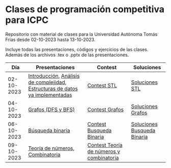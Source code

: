 # Clases de programación competitiva para ICPC
Repositorio con material de clases para la Universidad Autónoma Tomás Frías
desde 02-10-2023 hasta 13-10-2023.

Incluye todas las presentaciones, códigos y ejercicios de las clases. 
Además de los archivos .tex o .pptx de las presentaciones.

|Día|Presentaciones|Contest|Soluciones|
|---|---|---|---|
|02-10-2023| [Introducción](https://github.com/MickyOR/clases-ICPC-UATF2023/blob/main/Introduccion.pdf), [Análisis de complejidad](https://github.com/MickyOR/clases-ICPC-UATF2023/blob/main/ComplejidadDeTiempo.pdf), [Estructuras de datos ya implementadas](https://github.com/MickyOR/clases-ICPC-UATF2023/blob/main/EstructurasDeDatos.pdf)|[Contest STL](https://vjudge.net/contest/585295)|[Soluciones STL](https://github.com/MickyOR/clases-ICPC-UATF2023/tree/main/CodigoAuxiliar/ContestSTL)
|04-10-2023| [Grafos (DFS y BFS)](https://github.com/MickyOR/clases-ICPC-UATF2023/blob/main/DFS%20y%20BFS.pdf)| [Contest Grafos](https://vjudge.net/contest/585769)|[Soluciones Grafos](https://github.com/MickyOR/clases-ICPC-UATF2023/tree/main/CodigoAuxiliar/ContestGrafos)
|06-10-2023| [Búsqueda binaria](https://github.com/MickyOR/clases-ICPC-UATF2023/blob/main/BusquedaBinaria.pdf)| [Contest Busqueda Binaria](https://vjudge.net/contest/586203)| [Soluciones Busqueda Binaria](https://github.com/MickyOR/clases-ICPC-UATF2023/tree/main/CodigoAuxiliar/ContestBusquedaBinaria)
|09-10-2023| [Teoría de números](https://github.com/MickyOR/clases-ICPC-UATF2023/blob/main/TeoriaDeNumeros.pdf), [Combinatoria](https://github.com/MickyOR/clases-ICPC-UATF2023/blob/main/Combinatoria.pdf)| [Contest Teoría de números y combinatoria](https://vjudge.net/contest/586592)|